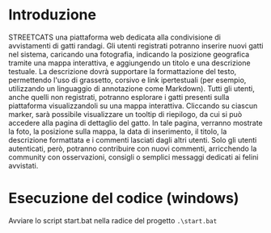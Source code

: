 # Introduzione
STREETCATS una piattaforma web dedicata alla condivisione di avvistamenti di 
gatti randagi. Gli utenti registrati potranno inserire nuovi gatti nel sistema, caricando una fotografia, 
indicando la posizione geografica tramite una mappa interattiva, e aggiungendo un titolo e una 
descrizione testuale. La descrizione dovrà supportare la formattazione del testo, permettendo l'uso 
di grassetto, corsivo e link ipertestuali (per esempio, utilizzando un linguaggio di annotazione come 
Markdown). 
Tutti gli utenti, anche quelli non registrati, potranno esplorare i gatti presenti sulla piattaforma 
visualizzandoli su una mappa interattiva. Cliccando su ciascun marker, sarà possibile visualizzare un 
tooltip di riepilogo, da cui si può accedere alla pagina di dettaglio del gatto. In tale pagina, verranno 
mostrate la foto, la posizione sulla mappa, la data di inserimento, il titolo, la descrizione formattata 
e i commenti lasciati dagli altri utenti. Solo gli utenti autenticati, però, potranno contribuire con 
nuovi commenti, arricchendo la community con osservazioni, consigli o semplici messaggi dedicati 
ai felini avvistati.

# Esecuzione del codice (windows)
Avviare lo script start.bat nella radice del progetto `.\start.bat`